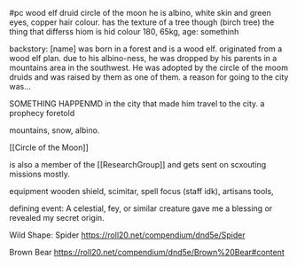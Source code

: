 #pc
wood elf druid circle of the moon
he is albino, white skin and green eyes, copper hair colour. has the texture of a tree though (birch tree)
the thing that differss hiom is hid colour
180, 65kg, age: somethinh


backstory:
[name] was born in a forest and is a wood elf. originated from a wood elf plan. due to his albino-ness, he was dropped by his parents in a mountains area in the southwest. He was adopted by the circle of the moom druids and was raised by them as one of them. a reason for going to the city was...

SOMETHING HAPPENMD in the city that made him travel to the city. a prophecy foretold 

mountains, snow, albino.

[[Circle of the Moon]]

is also a member of the [[ResearchGroup]] and gets sent on scxouting missions mostly. 

equipment
wooden shield, scimitar, spell focus (staff idk), artisans tools, 

defining event:
A celestial, fey, or similar creature gave me a blessing or revealed my secret origin.



Wild Shape: 
Spider
https://roll20.net/compendium/dnd5e/Spider

Brown Bear
https://roll20.net/compendium/dnd5e/Brown%20Bear#content
